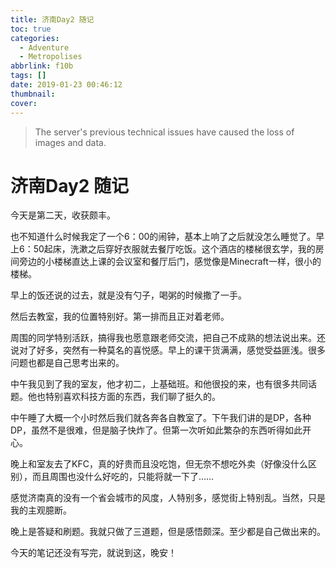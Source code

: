 ```yaml
---
title: 济南Day2 随记
toc: true
categories:
  - Adventure
  - Metropolises
abbrlink: f10b
tags: []
date: 2019-01-23 00:46:12
thumbnail:
cover:
---
```



> The server's previous technical issues have caused the loss of images and data.
# 济南Day2 随记

今天是第二天，收获颇丰。

也不知道什么时候我定了一个6：00的闹钟，基本上响了之后就没怎么睡觉了。早上6：50起床，洗漱之后穿好衣服就去餐厅吃饭。这个酒店的楼梯很玄学，我的房间旁边的小楼梯直达上课的会议室和餐厅后门，感觉像是Minecraft一样，很小的楼梯。

早上的饭还说的过去，就是没有勺子，喝粥的时候撒了一手。

然后去教室，我的位置特别好。第一排而且正对着老师。

周围的同学特别活跃，搞得我也愿意跟老师交流，把自己不成熟的想法说出来。还说对了好多，突然有一种莫名的喜悦感。早上的课干货满满，感觉受益匪浅。很多问题也都是自己思考出来的。

中午我见到了我的室友，他才初二，上基础班。和他很投的来，也有很多共同话题。他也特别喜欢科技方面的东西，我们聊了挺久的。

中午睡了大概一个小时然后我们就各奔各自教室了。下午我们讲的是DP，各种DP，虽然不是很难，但是脑子快炸了。但第一次听如此繁杂的东西听得如此开心。

晚上和室友去了KFC，真的好贵而且没吃饱，但无奈不想吃外卖（好像没什么区别），而且周围也没什么好吃的，只能将就一下了……

感觉济南真的没有一个省会城市的风度，人特别多，感觉街上特别乱。当然，只是我的主观臆断。

晚上是答疑和刷题。我就只做了三道题，但是感悟颇深。至少都是自己做出来的。

今天的笔记还没有写完，就说到这，晚安！

